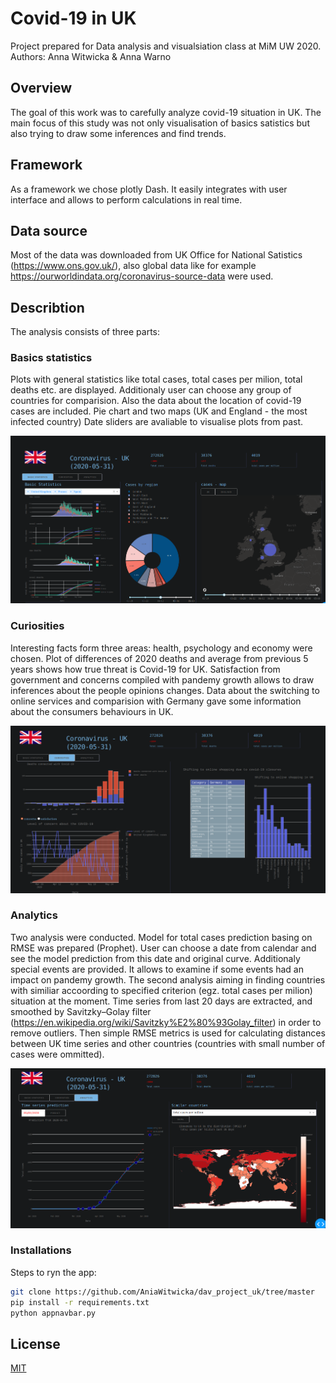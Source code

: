 # Covid-19 in UK

Project prepared for Data analysis and visualsiation class at MiM UW 2020.
Authors: Anna Witwicka & Anna Warno
## Overview

The goal of this work was to carefully analyze covid-19 situation in UK.
The main focus of this study was not only visualisation of basics satistics but also 
trying to draw some inferences and find trends.

## Framework

As a framework we chose plotly Dash. It easily integrates with user interface and allows to perform calculations in real time.


## Data source

Most of the data was downloaded from UK Office for National Satistics (https://www.ons.gov.uk/), also global data like for example https://ourworldindata.org/coronavirus-source-data were used.

## Describtion
The analysis consists of three parts:
### Basics statistics
Plots with general statistics like total cases, total cases per milion, 
total deaths etc. are displayed. Additionaly user can choose any 
group of countries for comparision. Also the data about the location of 
covid-19 cases are included. Pie chart and two maps 
(UK and England - the most infected country) Date sliders are avaliable to visualise plots 
from past.

![Test Image 1](readmeimages/1.png)

### Curiosities
Interesting facts form three areas: health, psychology and economy 
were chosen. Plot of differences of 2020 deaths and average from 
previous 5 years shows how true threat is Covid-19 for UK. Satisfaction 
from government and concerns compiled with pandemy growth 
allows to draw inferences about the people opinions changes.
Data about the switching to online services and comparision 
with Germany gave some information about the 
consumers behaviours in UK.

![Test Image 1](readmeimages/2.png)

### Analytics
Two analysis were conducted. Model for total cases
 prediction basing on RMSE was prepared (Prophet). User can 
 choose a date from calendar and see the model prediction 
 from this date and original curve. Additionaly special events are provided.
 It allows to examine if some events had an impact on pandemy growth.
 The second analysis aiming in finding countries with similiar 
 accoording to specified criterion (egz. total cases per milion) 
 situation at the moment. Time series from last 20 days are extracted, 
 and smoothed by Savitzky–Golay filter 
 (https://en.wikipedia.org/wiki/Savitzky%E2%80%93Golay_filter) 
 in order to remove outliers. Then simple 
 RMSE metrics is used for calculating distances between UK time series and 
 other countries (countries with small number of cases were ommitted).
 
![Test Image 1](readmeimages/3.png)

### Installations
Steps to ryn the app:

```bash
git clone https://github.com/AniaWitwicka/dav_project_uk/tree/master
pip install -r requirements.txt
python appnavbar.py 
```

## License
[MIT](https://choosealicense.com/licenses/mit/)

